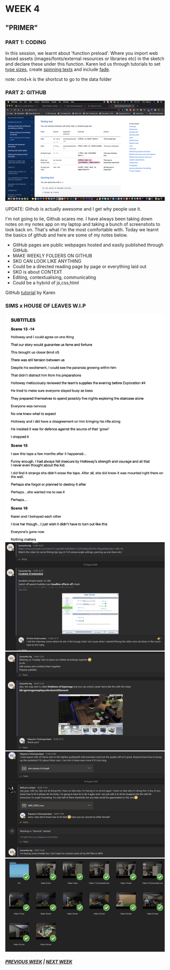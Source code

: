 # WEEK 4
## "PRIMER"

### PART 1: CODING
In this session, we learnt about 'function preload'. Where you import web based assets (images/fonts/external resources or libraries etc) in the sketch and declare these under this function. Karen led us through tutorials to set [type sizes](https://samanthangsy.github.io/codewords/Weekly%20Diary/04/typetest), create [spinning texts](https://samanthangsy.github.io/codewords/Weekly%20Diary/04/Accidental_String_Nuggie_Art) and include [fade](https://samanthangsy.github.io/codewords/Weekly%20Diary/04/Spinning_Text_with_fade/).

note: cmd+k is the shortcut to go to the data folder

### PART 2: GITHUB

<img src="syntax.png">

UPDATE: Github is actually awesome and I get why people use it. 

I'm not going to lie, Github scares me. I have always been taking down notes on my notes app on my laptop and taking a bunch of screenshots to look back on. That's what i'm the most comfortable with. Today we learnt the basics of github and here are some of my notes below. 

- GitHub pages are public webpages hosted and easily published through GitHub.
- MAKE WEEKLY FOLDERS ON GITHUB 
- SKO CAN LOOK LIKE ANYTHING
- Could be a directed reading page by page or everything laid out 
- SKO is about CONTEXT 
- Editing, contextualising, communicating 
- Could be a hybrid of js,css,html 

GitHub [tutorial](https://drive.google.com/file/d/1fzv_DJUaIDwXZWwGPU1fEEgP2pdBgS92/view) by Karen 

### SIMS x HOUSE OF LEAVES W.I.P
<img src="subtitles.png">
<img src="standards.png">
<img src="cheats.png">
<img src="challenges.png">
<img src="sims.png">

##### [PREVIOUS WEEK](https://samanthangsy.github.io/codewords/Weekly%20Diary/03/)  |  [NEXT WEEK](https://samanthangsy.github.io/codewords/Weekly%20Diary/05/)

